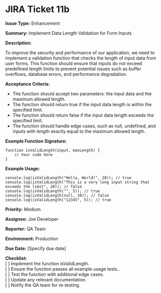 # JIRA Ticket 11b
**Issue Type:** Enhancement

**Summary:** Implement Data Length Validation for Form Inputs

**Description:**

To improve the security and performance of our application, we need to implement a validation function that checks the length of input data from user forms. This function should ensure that inputs do not exceed predefined length limits to prevent potential issues such as buffer overflows, database errors, and performance degradation.


**Acceptance Criteria:**

- The function should accept two parameters: the input data and the maximum allowed length.
- The function should return true if the input data length is within the specified limit.
- The function should return false if the input data length exceeds the specified limit.
- The function should handle edge cases, such as null, undefined, and inputs with length exactly equal to the maximum allowed length.


**Example Function Signature:**

```
function isValidLength(input, maxLength) {
    // Your code here
}
```

**Example Usage:**

```
console.log(isValidLength("Hello, World!", 20)); // true
console.log(isValidLength("This is a very long input string that exceeds the limit", 20)); // false
console.log(isValidLength("", 5)); // true
console.log(isValidLength(null, 10)); // false
console.log(isValidLength("12345", 5)); // true
```

**Priority:** Medium

**Assignee:** Joe Developer

**Reporter:** QA Team

**Environment:** Production

**Due Date:** [Specify due date]

**Checklist:** <br>
[ ] Implement the function isValidLength.<br>
[ ] Ensure the function passes all example usage tests..<br>
[ ] Test the function with additional edge cases.<br>
[ ] Update any relevant documentation.<br>
[ ] Notify the QA team for re-testing.<br>
